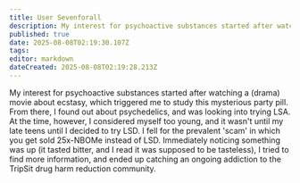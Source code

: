 ```yaml
---
title: User Sevenforall
description: My interest for psychoactive substances started after watching a (drama) movie about ecstasy, which triggered me to study this mysterious party pill.
published: true
date: 2025-08-08T02:19:30.107Z
tags: 
editor: markdown
dateCreated: 2025-08-08T02:19:28.213Z
---
```


My interest for psychoactive substances started after watching a (drama) movie about ecstasy, which triggered me to study this mysterious party pill. From there, I found out about psychedelics, and was looking into trying LSA. At the time, however, I considered myself too young, and it wasn't until my late teens until I decided to try LSD. I fell for the prevalent 'scam' in which you get sold 25x-NBOMe instead of LSD. Immediately noticing something was up (it tasted bitter, and I read it was supposed to be tasteless), I tried to find more information, and ended up catching an ongoing addiction to the TripSit drug harm reduction community.